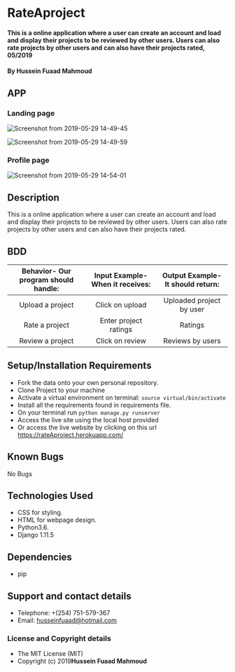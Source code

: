 # RateAproject
#### This is a online application where a user can create an account and load and display their projects to be reviewed by other users. Users can also rate projects by other users and can also have their projects rated, 05/2019

#### By **Hussein Fuaad Mahmoud**
## APP

### Landing page
![Screenshot from 2019-05-29 14-49-45](https://user-images.githubusercontent.com/47349274/58555051-336fb000-8221-11e9-8cd8-998640a78bdd.png)

![Screenshot from 2019-05-29 14-49-59](https://user-images.githubusercontent.com/47349274/58555124-5ac67d00-8221-11e9-9112-c82be45d2317.png)

### Profile page
![Screenshot from 2019-05-29 14-54-01](https://user-images.githubusercontent.com/47349274/58555243-a0834580-8221-11e9-8c87-5036792740ec.png)

## Description
This is a online application where a user can create an account and load and display their projects to be reviewed by other users. Users can also rate projects by other users and can also have their projects rated.

## BDD
| Behavior- Our program should handle: | Input Example- When it receives: | Output Example- It should return: |
| :-------------: | :-------------: | :-------------: |
| Upload a project | Click on upload  | Uploaded project by user |
| Rate a project | Enter project ratings | Ratings |
| Review a project | Click on review  | Reviews by users |

## Setup/Installation Requirements
* Fork the data onto your own personal repository.
* Clone Project to your machine
* Activate a virtual environment on terminal: `source virtual/bin/activate`
* Install all the requirements found in requirements file.
* On your terminal run `python manage.py runserver`
* Access the live site using the local host provided
* Or access the live website by clicking on this url https://rateAproject.herokuapp.com/

## Known Bugs
No Bugs

## Technologies Used
* CSS for styling.
* HTML for webpage design.
* Python3.6.
* Django 1.11.5

## Dependencies
* pip

## Support and contact details
* Telephone: +(254) 751-579-367
* Email: husseinfuaad@hotmail.com

### License and Copyright details
* The MIT License (MIT)
* Copyright (c) 2019**Hussein Fuaad Mahmoud**
